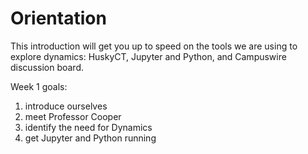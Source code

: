 # Orientation

This introduction will get you up to speed on the tools we are using to
explore dynamics: HuskyCT, Jupyter and Python, and Campuswire discussion
board.

Week 1 goals:
1. introduce ourselves
2. meet Professor Cooper
3. identify the need for Dynamics
4. get Jupyter and Python running
